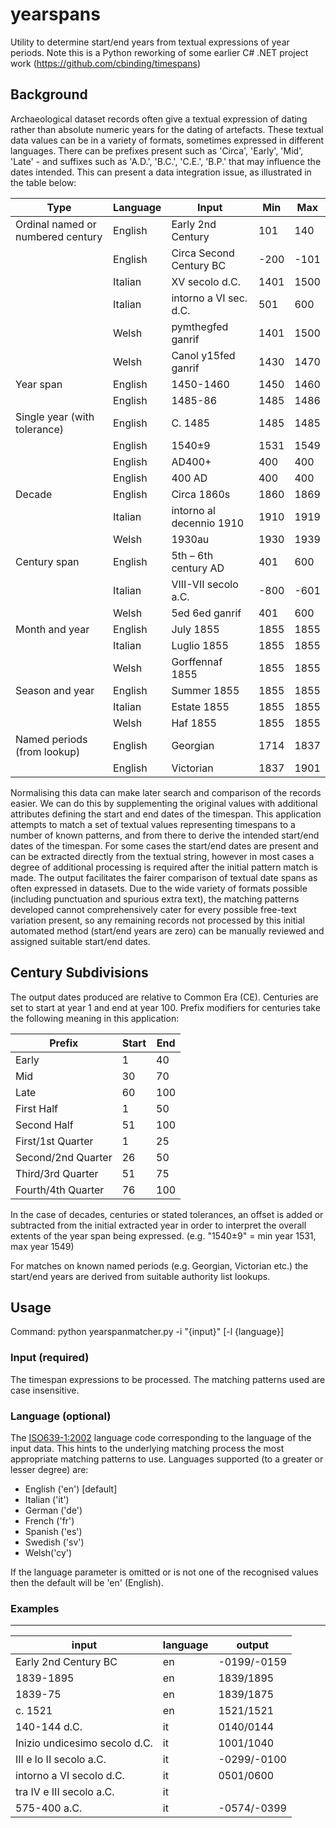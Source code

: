 # yearspans
Utility to determine start/end years from textual expressions of year periods. 
Note this is a Python reworking of some earlier C# .NET project work (https://github.com/cbinding/timespans)

## Background ##
Archaeological dataset records often give a textual expression of dating rather than absolute numeric years for the dating of artefacts. These textual data values can be in a variety of formats, sometimes expressed in different languages. There can be prefixes present such as 'Circa', 'Early', 'Mid', 'Late' - and suffixes such as 'A.D.', 'B.C.', 'C.E.', 'B.P.' that may influence the dates intended. This can present a data integration issue, as illustrated in the table below:

| Type | Language | Input | Min | Max |
|------|----------|-------|-----|-----|
| Ordinal named or numbered century | English | Early 2nd Century | 101 | 140 |
| | English | Circa Second Century BC | -200 | -101 |
| | Italian | XV secolo d.C. | 1401 | 1500 |
| | Italian | intorno a VI sec. d.C. | 501 | 600 |
| | Welsh | pymthegfed ganrif | 1401 | 1500 |  
| | Welsh | Canol y15fed ganrif | 1430 | 1470 |
| Year span |	English	| 1450-1460 | 1450 | 1460 |
| | English | 1485-86 | 1485 | 1486 |
| Single year (with tolerance) | English | C. 1485 | 1485 | 1485 |
| | English | 1540±9 | 1531 | 1549 |
| | English | AD400+ | 400 | 400 |
| | English | 400 AD | 400 | 400 |
| Decade | English | Circa 1860s | 1860 | 1869 |
| | Italian | intorno al decennio 1910 | 1910 | 1919 |
| | Welsh | 1930au | 1930 | 1939 |
| Century span | English | 5th – 6th century AD	| 401 | 600 |
| | Italian | VIII-VII secolo a.C. | -800 | -601 |
| | Welsh | 5ed 6ed ganrif | 401 | 600 |
| Month and year | English | July 1855 | 1855 | 1855 |
| | Italian | Luglio 1855 | 1855 | 1855 |
| | Welsh | Gorffennaf 1855 | 1855 | 1855 |
| Season and year | English | Summer 1855 | 1855 | 1855 |
| | Italian | Estate 1855 | 1855 | 1855 |
| | Welsh | Haf 1855 | 1855 | 1855 |
| Named periods (from lookup) | English | Georgian | 1714 | 1837 |
| | English | Victorian | 1837 | 1901 |
		
Normalising this data can make later search and comparison of the records easier. We can do this by supplementing the original values with additional attributes defining the start and end dates of the timespan. This application attempts to match a set of textual values representing timespans to a number of known patterns, and from there to derive the intended start/end dates of the timespan. For some cases the start/end dates are present and can be extracted directly from the textual string, however in most cases a degree of additional processing is required after the initial pattern match is made. The output facilitates the fairer comparison of textual date spans as often expressed in datasets. Due to the wide variety of formats possible (including punctuation and spurious extra text), the matching patterns developed cannot comprehensively cater for every possible free-text variation present, so any remaining records not processed by this initial automated method (start/end years are zero) can be manually reviewed and assigned suitable start/end dates.

## Century Subdivisions ##
The output dates produced are relative to Common Era (CE). Centuries are set to start at year 1 and end at year 100. Prefix modifiers for centuries take the following meaning in this application:

| Prefix | Start | End |
|--------|-------|-----|
| Early | 1 | 40 |
| Mid | 30 | 70 |
| Late | 60 | 100 |
| First Half | 1 | 50 |
| Second Half | 51 | 100 |
| First/1st Quarter | 1 | 25 |
| Second/2nd Quarter | 26 | 50 |
| Third/3rd Quarter | 51 | 75 |
| Fourth/4th Quarter | 76 | 100 |

In the case of decades, centuries or stated tolerances, an offset is added or subtracted from the initial extracted year in order to interpret the overall extents of the year span being expressed. (e.g. "1540±9" = min year 1531, max year 1549)

For matches on known named periods (e.g. Georgian, Victorian etc.) the start/end years are derived from suitable authority list lookups. 

## Usage ##
Command: python yearspanmatcher.py -i "{input}" [-l {language}] 

### Input (required) ###
The timespan expressions to be processed. The matching patterns used are case insensitive.

### Language (optional) ###
The [ISO639-1:2002](https://www.iso.org/iso-639-language-codes.html) language code corresponding to the language of the input data. This hints to the underlying matching process the most appropriate matching patterns to use. Languages supported (to a greater or lesser degree) are:

* English ('en') [default]
* Italian ('it') 
* German ('de')
* French ('fr')
* Spanish ('es')
* Swedish ('sv') 
* Welsh('cy')

If the language parameter is omitted or is not one of the recognised values then the default will be 'en' (English).

### Examples ###
---

| input | language | output |
|-------|----------|--------|
| Early 2nd Century BC | en | -0199/-0159 | 
| 1839-1895 | en | 1839/1895 |
| 1839-75 | en | 1839/1875 |
| c. 1521 | en | 1521/1521 |
| 140-144 d.C. | it | 0140/0144 |
| Inizio undicesimo secolo d.C. | it | 1001/1040 |
| III e lo II secolo a.C. | it | -0299/-0100 |
| intorno a VI secolo d.C. | it | 0501/0600 |
| tra IV e III secolo a.C. | it |  |
| 575-400 a.C. | it | -0574/-0399 |

